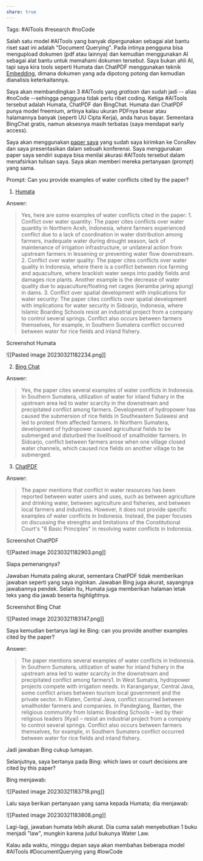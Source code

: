 ```yaml
---
share: true
---
```



Tags: #AITools #research #noCode 


Salah satu model #AITools yang banyak dipergunakan sebagai alat bantu riset saat ini adalah "Document Querying". Pada intinya pengguna bisa mengupload dokumen (pdf atau lainnya) dan kemudian menggunakan AI sebagai alat bantu untuk memahami dokumen tersebut. Saya bukan ahli AI, tapi saya kira tools seperti Humata dan ChatPDF menggunakan teknik [Embedding](https://platform.openai.com/docs/guides/embeddings/what-are-embeddings), dimana dokumen yang ada dipotong potong dan kemudian dianalisis keterkaitannya. 

Saya akan membandingkan 3 #AITools yang *gratisan* dan sudah jadi -- alias #noCode --sehingga pengguna tidak perlu ribet coding. Ketiga #AITools tersebut adalah Humata, ChatPDF dan BingChat. Humata dan ChatPDF punya model freemium, artinya kalau ukuran PDFnya besar atau halamannya banyak (seperti UU Cipta Kerja), anda harus bayar. Sementara BingChat gratis, namun aksesnya masih terbatas (saya mendapat early access). 

Saya akan menggunakan [paper saya](https://deliverypdf.ssrn.com/delivery.php?ID=179007082000074113066122081099003011008035001029052027018027027126006116098066097070031119115055051016105083113123097124088068044036091040041106075009119113028025067007073125123095002067073025006070084117082100015091001087086081011125004122027027017&EXT=pdf&INDEX=TRUE) yang sudah saya kirimkan ke ConsRev dan saya presentasikan dalam sebuah konferensi. Saya menggunakan paper saya sendiri supaya  bisa menilai akurasi #AITools tersebut dalam menafsirkan tulisan saya. Saya akan memberi mereka pertanyaan (prompt) yang sama. 

Prompt: Can you provide examples of water conflicts cited by the paper?


1. [Humata](https://app.humata.ai/)


Answer: 

>Yes, here are some examples of water conflicts cited in the paper: 1. Conflict over water quantity: The paper cites conflicts over water quantity in Northern Aceh, Indonesia, where farmers experienced conflict due to a lack of coordination in water distribution among farmers, inadequate water during drought season, lack of maintenance of irrigation infrastructure, or unilateral action from upstream farmers in lessening or preventing water flow downstream. 2. Conflict over water quality: The paper cites conflicts over water quality in Indonesia, where there is a conflict between rice farming and aquaculture, where brackish water seeps into paddy fields and damages rice plants. Another example is the decrease of water quality due to aquaculture/floating net cages (keramba jaring apung) in dams. 3. Conflict over spatial development with implications for water security: The paper cites conflicts over spatial development with implications for water security in Sidoarjo, Indonesia, where Islamic Boarding Schools resist an industrial project from a company to control several springs. Conflict also occurs between farmers themselves, for example, in Southern Sumatera conflict occurred between water for rice fields and inland fishery.


Screenshot Humata

![[Pasted image 20230321182234.png]]

2. [Bing Chat](https://www.bing.com/new)

Answer:

> Yes, the paper cites several examples of water conflicts in Indonesia. In Southern Sumatera, utilization of water for inland fishery in the upstream area led to water scarcity in the downstream and precipitated conflict among farmers. Development of hydropower has caused the submersion of rice fields in Southeastern Sulawesi and led to protest from affected farmers. In Northern Sumatera, development of hydropower caused agricultural fields to be submerged and disturbed the livelihood of smallholder farmers. In Sidoarjo, conflict between farmers arose when one village closed water channels, which caused rice fields on another village to be submerged.

3. [ChatPDF](https://www.chatpdf.com/)

Answer:

> The paper mentions that conflict in water resources has been reported between water users and uses, such as between agriculture and drinking water, between agriculture and fisheries, and between local farmers and industries. However, it does not provide specific examples of water conflicts in Indonesia. Instead, the paper focuses on discussing the strengths and limitations of the Constitutional Court's "6 Basic Principles" in resolving water conflicts in Indonesia.

Screenshot ChatPDF

![[Pasted image 20230321182903.png]]

Siapa pemenangnya?

Jawaban Humata paling akurat, sementara ChatPDF tidak memberikan jawaban seperti yang saya inginkan. Jawaban Bing juga akurat, sayangnya jawabannya pendek. Selain itu, Humata juga memberikan halaman letak teks yang dia jawab beserta *highlight*nya. 

Screenshot Bing Chat

![[Pasted image 20230321183147.png]]

Saya kemudian bertanya lagi ke Bing: can you provide another examples cited by the paper?

Answer:

> The paper mentions several examples of water conflicts in Indonesia. In Southern Sumatera, utilization of water for inland fishery in the upstream area led to water scarcity in the downstream and precipitated conflict among farmers1. In West Sumatra, hydropower projects compete with irrigation needs. In Karanganyar, Central Java, some conflict arises between tourism local government and the private sector. In Klaten, Central Java, conflict occurred between smallholder farmers and companies. In Pandeglang, Banten, the religious community from Islamic Boarding Schools – led by their religious leaders (Kyai) – resist an industrial project from a company to control several springs. Conflict also occurs between farmers themselves, for example, in Southern Sumatera conflict occurred between water for rice fields and inland fishery.

Jadi jawaban Bing cukup lumayan.

Selanjutnya, saya bertanya pada Bing: 
which laws or court decisions are cited by this paper?

Bing menjawab:

![[Pasted image 20230321183718.png]]

Lalu saya berikan pertanyaan yang sama kepada Humata; dia menjawab:

![[Pasted image 20230321183808.png]]

Lagi-lagi, jawaban humata lebih akurat. Dia cuma salah menyebutkan 1 buku menjadi "law", mungkin karena judul bukunya Water Law.

Kalau ada waktu, minggu depan saya akan membahas beberapa model #AITools #DocumentQuerying yang #lowCode

